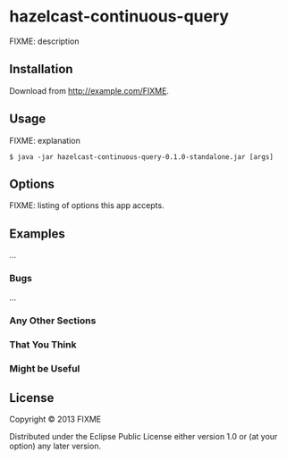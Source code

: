 # hazelcast-continuous-query

FIXME: description

## Installation

Download from http://example.com/FIXME.

## Usage

FIXME: explanation

    $ java -jar hazelcast-continuous-query-0.1.0-standalone.jar [args]

## Options

FIXME: listing of options this app accepts.

## Examples

...

### Bugs

...

### Any Other Sections
### That You Think
### Might be Useful

## License

Copyright © 2013 FIXME

Distributed under the Eclipse Public License either version 1.0 or (at
your option) any later version.

